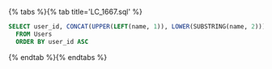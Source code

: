 {% tabs %}{% tab title='LC_1667.sql' %}

```sql
SELECT user_id, CONCAT(UPPER(LEFT(name, 1)), LOWER(SUBSTRING(name, 2))) AS 'name'
  FROM Users
  ORDER BY user_id ASC
```

{% endtab %}{% endtabs %}
